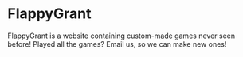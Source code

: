 # FlappyGrant
FlappyGrant is a website containing custom-made games never seen before! Played all the games? Email us, so we can make new ones!
